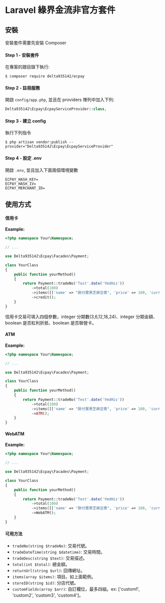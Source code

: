 # Laravel 綠界金流非官方套件

## 安裝
安裝套件需要先安裝 Composer

#### Step 1 - 安裝套件
在專案的跟目錄下執行:

```shell
$ composer require delta935142/ecpay
```

#### Step 2 - 註冊服務
開啟 `config/app.php`, 並且在 providers 陣列中加入下列:

```php
Delta935142\Ecpay\EcpayServiceProvider::class,
```

#### Step 3 - 建立 config
執行下列指令

```shell
$ php artisan vendor:publish --provider="Delta935142\Ecpay\EcpayServiceProvider"
```

#### Step 4 - 設定 .env
開啟 `.env`, 並且加入下面兩個環境變數

```env
ECPAY_HASH_KEY=
ECPAY_HASH_IV=
ECPAY_MERCHANT_ID=
```

## 使用方式

#### 信用卡

**Example:**

```php
<?php namespace Your\Namespace;

// ...

use Delta935142\Ecpay\Facades\Payment;

class YourClass
{
    public function yourMethod()
    {
        return Payment::tradeNo('Test'.date('YmdHis'))
            ->total(100)
            ->items([['name' => "歐付寶黑芝麻豆漿", 'price' => 100, 'currency' => "元", 'quantity' => 1]])
            ->credit();
    }
}
```
信用卡交易可填入四個參數，integer 分期數(3,6,12,18,24)、integer 分期金額、boolean 是否紅利折抵、boolean 是否聯營卡。

#### ATM

**Example:**

```php
<?php namespace Your\Namespace;

// ...

use Delta935142\Ecpay\Facades\Payment;

class YourClass
{
    public function yourMethod()
    {
        return Payment::tradeNo('Test'.date('YmdHis'))
            ->total(100)
            ->items([['name' => "歐付寶黑芝麻豆漿", 'price' => 100, 'currency' => "元", 'quantity' => 1]])
            ->ATM();
    }
}
```

#### WebATM

**Example:**

```php
<?php namespace Your\Namespace;

// ...

use Delta935142\Ecpay\Facades\Payment;

class YourClass
{
    public function yourMethod()
    {
        return Payment::tradeNo('Test'.date('YmdHis'))
            ->total(100)
            ->items([['name' => "歐付寶黑芝麻豆漿", 'price' => 100, 'currency' => "元", 'quantity' => 1]])
            ->WebATM();
    }
}
```

#### 可用方法

- `tradeNo(string $tradeNo)`: 交易代號。
- `tradeDateTime(string $datetime)`: 交易時間。
- `tradeDesc(string $text)`: 交易描述。
- `total(int $total)`: 總金額。
- `returnUrl(string $url)`: 回傳網址。
- `items(array $items)`: 項目。如上面範例。
- `storeID(string $id)`: 分店代號。
- `customFields(array $arr)`: 自訂欄位，最多四組。ex: ['custom1', 'custom2', 'custom3', 'custom4']。